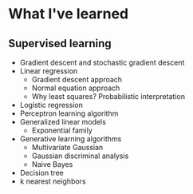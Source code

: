 # What I've learned
## Supervised learning
* Gradient descent and stochastic gradient descent
* Linear regression
  * Gradient descent approach
  * Normal equation approach
  * Why least squares? Probabilistic interpretation
* Logistic regression
* Perceptron learning algorithm
* Generalized linear models
  * Exponential family
* Generative learning algorithms
  * Multivariate Gaussian
  * Gaussian discriminal analysis
  * Naive Bayes
* Decision tree
* k nearest neighbors
